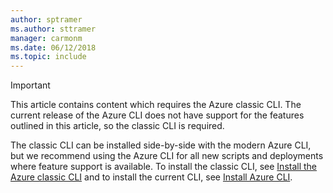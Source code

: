```yaml
---
author: sptramer
ms.author: sttramer
manager: carmonm
ms.date: 06/12/2018
ms.topic: include
---
```

> [!IMPORTANT]
> This article contains content which requires the Azure classic CLI. The current release
> of the Azure CLI does not have support for the features outlined in this article,
> so the classic CLI is required. 
> 
> The classic CLI can be installed side-by-side with the modern Azure CLI,
> but we recommend using the Azure CLI for all new scripts and deployments where feature support
> is available. To install the classic CLI, see [Install the Azure classic CLI](/cli/azure/install-classic-cli)
> and to install the current CLI, see [Install Azure CLI](/cli/azure/install-azure-cli).

